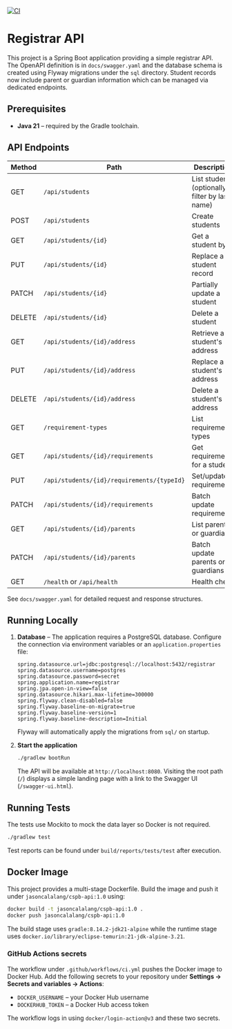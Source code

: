 [![CI](https://github.com/jasoncalalang/cspb-registrar-api/actions/workflows/ci.yml/badge.svg)](https://github.com/jasoncalalang/cspb-registrar-api/actions/workflows/ci.yml)

# Registrar API

This project is a Spring Boot application providing a simple registrar API. The OpenAPI definition is in `docs/swagger.yaml` and the database schema is created using Flyway migrations under the `sql` directory. Student records now include parent or guardian information which can be managed via dedicated endpoints.

## Prerequisites

- **Java 21** – required by the Gradle toolchain.

## API Endpoints

| Method | Path                                   | Description               |
|-------|----------------------------------------|---------------------------|
| GET    | `/api/students`                       | List students (optionally filter by last name) |
| POST   | `/api/students`                       | Create students           |
| GET    | `/api/students/{id}`                  | Get a student by id       |
| PUT    | `/api/students/{id}`                  | Replace a student record  |
| PATCH  | `/api/students/{id}`                  | Partially update a student |
| DELETE | `/api/students/{id}`                  | Delete a student          |
| GET    | `/api/students/{id}/address`          | Retrieve a student's address |
| PUT    | `/api/students/{id}/address`          | Replace a student's address |
| DELETE | `/api/students/{id}/address`          | Delete a student's address |
| GET    | `/requirement-types`                  | List requirement types    |
| GET    | `/api/students/{id}/requirements`     | Get requirements for a student |
| PUT    | `/api/students/{id}/requirements/{typeId}` | Set/update a requirement |
| PATCH  | `/api/students/{id}/requirements`     | Batch update requirements |
| GET    | `/api/students/{id}/parents`          | List parents or guardians |
| PATCH  | `/api/students/{id}/parents`          | Batch update parents or guardians |
| GET    | `/health` or `/api/health`            | Health check              |

See `docs/swagger.yaml` for detailed request and response structures.

## Running Locally

1. **Database** – The application requires a PostgreSQL database. Configure the connection via environment variables or an `application.properties` file:

    ```properties
    spring.datasource.url=jdbc:postgresql://localhost:5432/registrar
    spring.datasource.username=postgres
    spring.datasource.password=secret
    spring.application.name=registrar
    spring.jpa.open-in-view=false
    spring.datasource.hikari.max-lifetime=300000
    spring.flyway.clean-disabled=false
    spring.flyway.baseline-on-migrate=true
    spring.flyway.baseline-version=1
    spring.flyway.baseline-description=Initial
    ```

    Flyway will automatically apply the migrations from `sql/` on startup.

2. **Start the application**

    ```bash
    ./gradlew bootRun
    ```

    The API will be available at `http://localhost:8080`.
    Visiting the root path (`/`) displays a simple landing page with a link to
    the Swagger UI (`/swagger-ui.html`).

## Running Tests

The tests use Mockito to mock the data layer so Docker is not required.

```bash
./gradlew test
```

Test reports can be found under `build/reports/tests/test` after execution.


## Docker Image

This project provides a multi-stage Dockerfile. Build the image and push it under `jasoncalalang/cspb-api:1.0` using:

```bash
docker build -t jasoncalalang/cspb-api:1.0 .
docker push jasoncalalang/cspb-api:1.0
```

The build stage uses `gradle:8.14.2-jdk21-alpine` while the runtime stage uses
`docker.io/library/eclipse-temurin:21-jdk-alpine-3.21`.

### GitHub Actions secrets

The workflow under `.github/workflows/ci.yml` pushes the Docker image to Docker
Hub. Add the following secrets to your repository under **Settings → Secrets and
variables → Actions**:

- `DOCKER_USERNAME` – your Docker Hub username
- `DOCKERHUB_TOKEN` – a Docker Hub access token

The workflow logs in using `docker/login-action@v3` and these two secrets.
